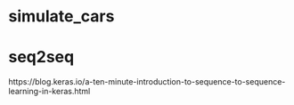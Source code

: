 # simulate_cars

# seq2seq
<dt>https://blog.keras.io/a-ten-minute-introduction-to-sequence-to-sequence-learning-in-keras.html</dt>

